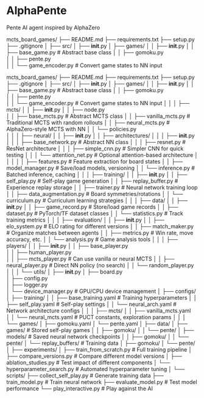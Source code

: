 # AlphaPente
Pente AI agent inspired by AlphaZero

mcts_board_games/
├── README.md
├── requirements.txt
├── setup.py
├── .gitignore
│
├── src/
│   ├── __init__.py
│   ├── games/
│   │   ├── __init__.py
│   │   ├── base_game.py          # Abstract base class
│   │   ├── gomoku.py             
│   │   ├── pente.py              
│   │   └── game_encoder.py       # Convert game states to NN input



mcts_board_games/
├── README.md
├── requirements.txt
├── setup.py
├── .gitignore
│
├── src/
│   ├── __init__.py
│   ├── games/
│   │   ├── __init__.py
│   │   ├── base_game.py          # Abstract base class
│   │   ├── gomoku.py             
│   │   ├── pente.py              
│   │   └── game_encoder.py       # Convert game states to NN input
│   │
│   ├── mcts/
│   │   ├── __init__.py
│   │   ├── node.py               
│   │   ├── base_mcts.py          # Abstract MCTS class
│   │   ├── vanilla_mcts.py       # Traditional MCTS with random rollouts
│   │   ├── neural_mcts.py        # AlphaZero-style MCTS with NN
│   │   └── policies.py           
│   │
│   ├── neural/
│   │   ├── __init__.py
│   │   ├── architectures/
│   │   │   ├── __init__.py
│   │   │   ├── base_network.py   # Abstract NN class
│   │   │   ├── resnet.py         # ResNet architecture
│   │   │   ├── simple_cnn.py     # Simpler CNN for quick testing
│   │   │   └── attention_net.py  # Optional attention-based architecture
│   │   │
│   │   ├── features.py           # Feature extraction for board states
│   │   ├── model_manager.py      # Save/load models, versioning
│   │   └── inference.py          # Batched inference, caching
│   │
│   ├── training/
│   │   ├── __init__.py
│   │   ├── self_play.py          # Self-play game generation
│   │   ├── replay_buffer.py      # Experience replay storage
│   │   ├── trainer.py            # Neural network training loop
│   │   ├── data_augmentation.py  # Board symmetries/rotations
│   │   └── curriculum.py         # Curriculum learning strategies
│   │
│   ├── data/
│   │   ├── __init__.py
│   │   ├── game_record.py        # Store/load game records
│   │   ├── dataset.py            # PyTorch/TF dataset classes
│   │   └── statistics.py         # Track training metrics
│   │
│   ├── evaluation/
│   │   ├── __init__.py
│   │   ├── elo_system.py         # ELO rating for different versions
│   │   ├── match_maker.py        # Organize matches between agents
│   │   ├── metrics.py            # Win rate, move accuracy, etc.
│   │   └── analysis.py           # Game analysis tools
│   │
│   ├── players/
│   │   ├── __init__.py
│   │   ├── base_player.py        
│   │   ├── human_player.py       
│   │   ├── mcts_player.py        # Can use vanilla or neural MCTS
│   │   ├── neural_player.py      # Direct NN policy (no search)
│   │   └── random_player.py      
│   │
│   └── utils/
│       ├── __init__.py
│       ├── board.py              
│       ├── config.py             
│       ├── logger.py             
│       └── device_manager.py     # GPU/CPU device management
│
├── configs/
│   ├── training/
│   │   ├── base_training.yaml    # Training hyperparameters
│   │   ├── self_play.yaml        # Self-play settings
│   │   └── neural_arch.yaml      # Network architecture configs
│   │
│   ├── mcts/
│   │   ├── vanilla_mcts.yaml    
│   │   └── neural_mcts.yaml      # PUCT constants, exploration params
│   │
│   └── games/
│       ├── gomoku.yaml
│       └── pente.yaml
│
├── data/
│   ├── games/                    # Stored self-play games
│   │   ├── gomoku/
│   │   └── pente/
│   ├── models/                   # Saved neural network checkpoints
│   │   ├── gomoku/
│   │   └── pente/
│   └── replay_buffers/           # Training data
│       ├── gomoku/
│       └── pente/
│
├── experiments/
│   ├── train_from_scratch.py    # Full training pipeline
│   ├── compare_versions.py      # Compare different model versions
│   ├── ablation_studies.py      # Test impact of different components
│   └── hyperparameter_search.py # Automated hyperparameter tuning
│
└── scripts/
    ├── collect_self_play.py     # Generate training data
    ├── train_model.py           # Train neural network
    ├── evaluate_model.py        # Test model performance
    └── play_interactive.py      # Play against the AI